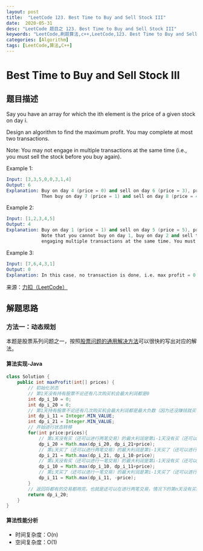 ```yaml
---
layout: post
title:  "LeetCode 123. Best Time to Buy and Sell Stock III"
date:  2020-05-31
desc: "LeetCode 题目之 123. Best Time to Buy and Sell Stock III"
keywords: "LeetCode,刷题算法,c++,LeetCode,123. Best Time to Buy and Sell Stock III"
categories: [Algorithm]
tags: [LeetCode,算法,C++]
---
```

# Best Time to Buy and Sell Stock III

## 题目描述

Say you have an array for which the ith element is the price of a given stock on day i.

Design an algorithm to find the maximum profit. You may complete at most two transactions.

Note: You may not engage in multiple transactions at the same time (i.e., you must sell the stock before you buy again).

Example 1:

```s
Input: [3,3,5,0,0,3,1,4]
Output: 6
Explanation: Buy on day 4 (price = 0) and sell on day 6 (price = 3), profit = 3-0 = 3.
             Then buy on day 7 (price = 1) and sell on day 8 (price = 4), profit = 4-1 = 3.
```

Example 2:

```s
Input: [1,2,3,4,5]
Output: 4
Explanation: Buy on day 1 (price = 1) and sell on day 5 (price = 5), profit = 5-1 = 4.
             Note that you cannot buy on day 1, buy on day 2 and sell them later, as you are
             engaging multiple transactions at the same time. You must sell before buying again.
```

Example 3:

```s
Input: [7,6,4,3,1]
Output: 0
Explanation: In this case, no transaction is done, i.e. max profit = 0.
```

来源：[力扣（LeetCode）](https://leetcode-cn.com/problems/best-time-to-buy-and-sell-stock-iii)

## 解题思路

### 方法一：动态规划

本题是股票系列问题之一，按照[股票问题的通用解决方法](https://wangxin1248.github.io/algorithm/2020/05/leetcode-stock.html)可以很快的写出对应的解法。

#### 算法实现-Java

```java
class Solution {
    public int maxProfit(int[] prices) {
        // 初始化状态
        // 第1天没有持有股票不论还有几次购买机会最大利润都是0
        int dp_i_10 = 0;
        int dp_i_20 = 0;
        // 第1天持有股票不论还有几次购买机会最大利润都是最大负数（因为还没赚钱就买了股票）
        int dp_i_11 = Integer.MIN_VALUE;
        int dp_i_21 = Integer.MIN_VALUE;
        // 开始进行状态转移
        for(int price:prices){
            // 第i天没有买（还可以进行两笔交易）的最大利润是第i-1天没有买（还可以进行两笔交易）或者第i-1天买了今天却卖掉了（，还可以进行两笔交易但是得加上今天的利润）
            dp_i_20 = Math.max(dp_i_20, dp_i_21+price);
            // 第i天买了（还可以进行两笔交易）的最大利润是第i-1天买了（还可以进行两笔交易）或者第i-1天没有买但是今天却买了（只可以在进行一笔交易了，得减去今天的利润）
            dp_i_21 = Math.max(dp_i_21, dp_i_10-price);
            // 第i天没有买（还可以进行一笔交易）的最大利润是第i-1天没有买（还可以进行一笔交易）或者第i-1天买了今天却卖掉了（，还可以进行一笔交易但是得加上今天的利润）
            dp_i_10 = Math.max(dp_i_10, dp_i_11+price);
            // 第i天买了（还可以进行一笔交易）的最大利润是第i-1天买了（还可以进行一笔交易）或者第i-1天没有买但是今天却买了（无法在进行任何交易了，得减去今天的利润）
            dp_i_11 = Math.max(dp_i_11, -price);
        }
        // 返回将都有的交易都用完，也就是还可以在进行两笔交易，情况下的第n天没有买的利润就是最终的利润
        return dp_i_20;
    }
}
```

#### 算法性能分析

- 时间复杂度：O(n)
- 空间复杂度：O(1)
